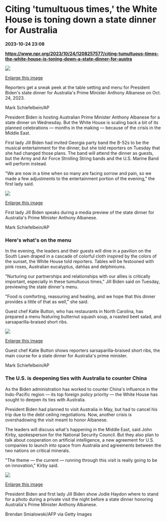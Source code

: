 # Citing 'tumultuous times,' the White House is toning down a state dinner for Australia

**2023-10-24 23:08**

**https://www.npr.org/2023/10/24/1208257577/citing-tumultuous-times-the-white-house-is-toning-down-a-state-dinner-for-austra**

 ![](https://media.npr.org/assets/img/2023/10/24/table-1300fa682b23888131c54f022be9729e5da8c6c5-s1100-c50.jpg) 

[Enlarge this image](https://media.npr.org/assets/img/2023/10/24/table-1300fa682b23888131c54f022be9729e5da8c6c5-s1200.jpg)

Reporters get a sneak peek at the table setting and menu for President Biden's state dinner for Australia's Prime Minister Anthony Albanese on Oct. 24, 2023.

Mark Schiefelbein/AP

President Biden is hosting Australian Prime Minister Anthony Albanese for a state dinner on Wednesday. But the White House is scaling back a bit of its planned celebrations — months in the making — because of the crisis in the Middle East.

First lady Jill Biden had invited Georgia party band the B-52s to be the musical entertainment for the dinner, but she told reporters on Tuesday that she had changed those plans. The band will attend the dinner as guests, but the Army and Air Force Strolling String bands and the U.S. Marine Band will perform instead.

"We are now in a time when so many are facing sorrow and pain, so we made a few adjustments to the entertainment portion of the evening," the first lady said.

 ![](https://media.npr.org/assets/img/2023/10/24/flotus-954e6ea265ef249e24b44fcc81ba346b852a4ebd-s1100-c50.jpg) 

[Enlarge this image](https://media.npr.org/assets/img/2023/10/24/flotus-954e6ea265ef249e24b44fcc81ba346b852a4ebd-s1200.jpg)

First lady Jill Biden speaks during a media preview of the state dinner for Australia's Prime Minister Anthony Albanese.

Mark Schiefelbein/AP

### Here's what's on the menu

In the evening, the leaders and their guests will dine in a pavilion on the South Lawn draped in a cascade of colorful cloth inspired by the colors of the sunset, the White House told reporters. Tables will be festooned with pink roses, Australian eucalyptus, dahlias and delphiniums.

"Nurturing our partnerships and relationships with our allies is critically important, especially in these tumultuous times," Jill Biden said on Tuesday, previewing the state dinner's menu.

"Food is comforting, reassuring and healing, and we hope that this dinner provides a little of that as well," she said.

Guest chef Katie Button, who has restaurants in North Carolina, has prepared a menu featuring butternut squash soup, a roasted beet salad, and sarsaparilla-braised short ribs.

 ![](https://media.npr.org/assets/img/2023/10/24/shortribs-240f2260f7c67cb935074699cf169e37605e9eec-s1100-c50.jpg) 

[Enlarge this image](https://media.npr.org/assets/img/2023/10/24/shortribs-240f2260f7c67cb935074699cf169e37605e9eec-s1200.jpg)

Guest chef Katie Button shows reporters sarsaparilla-braised short ribs, the main course for a state dinner for Australia's prime minister.

Mark Schiefelbein/AP

### The U.S. is deepening ties with Australia to counter China

As the Biden administration has worked to counter China's influence in the Indo-Pacific region — its top foreign policy priority — the White House has sought to deepen its ties with Australia.

President Biden had planned to visit Australia in May, but had to cancel his trip due to the debt ceiling negotiations. Now, another crisis is overshadowing the visit meant to honor Albanese.

The leaders will discuss what's happening in the Middle East, said John Kirby, spokesperson for the National Security Council. But they also plan to talk about cooperation on artificial intelligence, a new agreement for U.S. companies to launch into space from Australia and agreements between the two nations on critical minerals.

"The theme — the current — running through this visit is really going to be on innovation," Kirby said.

 ![](https://media.npr.org/assets/img/2023/10/24/gettyimages-1743100593-626dd96bd3022bb53f809c05356d73534b2a540b-s1100-c50.jpg) 

[Enlarge this image](https://media.npr.org/assets/img/2023/10/24/gettyimages-1743100593-626dd96bd3022bb53f809c05356d73534b2a540b-s1200.jpg)

President Biden and first lady Jill Biden show Jodie Haydon where to stand for a photo during a private visit the night before a state dinner honoring Australia's Prime Minister Anthony Albanese.

Brendan Smialowski/AFP via Getty Images